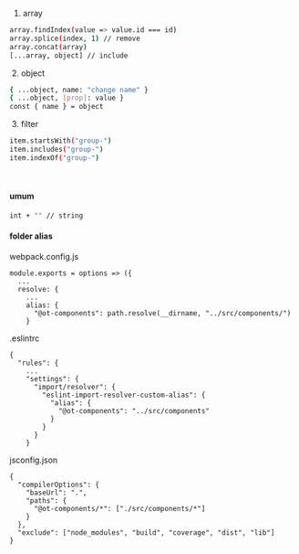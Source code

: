 1. array
```bash
array.findIndex(value => value.id === id)
array.splice(index, 1) // remove
array.concat(array)
[...array, object] // include
```
​
2. object
```bash
{ ...object, name: "change name" }
{ ...object, [prop]: value }
const { name } = object
```
​
3. filter
```bash
item.startsWith("group-")
item.includes("group-")
item.indexOf("group-")
```
​
#### umum
```bash
int + "" // string
```

#### folder alias
webpack.config.js
```
module.exports = options => ({
  ...
  resolve: {
    ...
    alias: {
      "@ot-components": path.resolve(__dirname, "../src/components/")
    }
```
.eslintrc
```
{
  "rules": {
    ...
    "settings": {
      "import/resolver": {
        "eslint-import-resolver-custom-alias": {
          "alias": {
            "@ot-components": "../src/components"
          }
        }
      }
    }
```
jsconfig.json
```
{
  "compilerOptions": {
    "baseUrl": ".",
    "paths": {
      "@ot-components/*": ["./src/components/*"]
    }
  },
  "exclude": ["node_modules", "build", "coverage", "dist", "lib"]
}
```

